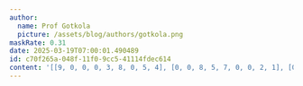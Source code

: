 ```yaml
---
author:
  name: Prof Gotkola
  picture: /assets/blog/authors/gotkola.png
maskRate: 0.31
date: 2025-03-19T07:00:01.490489
id: c70f265a-048f-11f0-9cc5-41114fdec614
content: '[[9, 0, 0, 0, 3, 8, 0, 5, 4], [0, 0, 8, 5, 7, 0, 0, 2, 1], [0, 7, 1, 2, 4, 0, 0, 8, 0], [8, 5, 9, 4, 6, 0, 0, 0, 2], [1, 6, 0, 3, 9, 7, 8, 4, 0], [7, 4, 3, 8, 2, 0, 1, 0, 0], [0, 0, 0, 7, 8, 4, 2, 1, 6], [0, 1, 7, 6, 5, 3, 4, 9, 8], [6, 8, 4, 9, 1, 2, 0, 3, 7]]'
---
```

